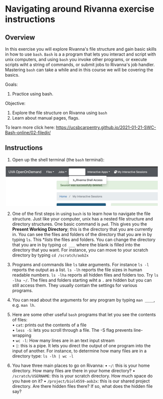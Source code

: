 # **Navigating around Rivanna exercise instructions**

## Overview
In this exercise you will explore Rivanna's file structure and gain basic skills in how to use `bash`. `Bash` is a a program that lets you interact and script with unix computers, and using `bash` you invoke other programs, or execute scripts wiht a string of commands, or submit jobs to Rivanna's job handler. Mastering `bash` can take a while and in this course we will be covering the basics.

Goals:
1. Practice using bash.

Objective:
1. Explore the file structure on Rivanna using `bash`
2. Learn about manual pages, flags.

To learn more click here:
https://ucsbcarpentry.github.io/2021-01-21-SWC-Bash-online/02-filedir/

## Instructions
1. Open up the shell terminal (the `bash` terminal):
<p align="center">
<img src="/Module_1/images/create_new_repo8.jpeg" width="500"/>
</p>

2. One of the first steps in using `bash` is to learn how to navigate the file structure. Just like your computer, unix has a nested file structure and directory structures. One basic command is `pwd`. This gives you the **Present Working Directory**; this is the directory that you are currently in. You can see the files and folders of the directory that you are in by typing `ls`. This **lists* the files and folders. You can change the directory that you are in by typing `cd ___` where the blank is filled into the directory that you want. For instance, you can move to your scratch directory by typing `cd /scratch/aob2x`

3. Programs and commands like `ls` take arguments. For instance `ls -l` reports the output as a list. `ls -lh` reports the file sizes in human readable numbers. `ls -lha` reports all hidden files and folders too. Try `ls -lha ~/`. The files and folders starting wiht a `.` are hidden but you can still access them. They usually contain the settings for various programs.

4. You can read about the arguments for any program by typing `man ____`, e.g. `man lh`.

5. Here are some other useful `bash` programs that let you see the contents of files:<br>
• `cat`: prints out the contents of a file <br>
• `less -S`:  lets you scroll through a file. The -S flag prevents line-wrapping<br>
• `wc -l`: How many lines are in an text input stream<br>
• `|`: this is a pipe. It lets you direct the output of one program into the input of another. For instance, to determine how many files are in a directory type: `ls -lh | wc -l`

6. You have three main places to go on Rivanna:
• `~/`: this is your home directory. How many files are there in your home directory?
• `/scratch/USERNAME`: this is your scratch directory. How much space do you have on it?
• `/project/biol4559-aob2x`: this is our shared project directory. Are there hidden files there? If so, what does the hidden file say?
 
